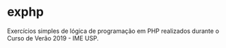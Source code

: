 # exphp

Exercícios simples de lógica de programação em PHP realizados durante o Curso de Verão 2019 - IME USP.
